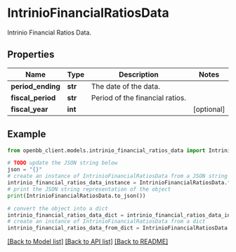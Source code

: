# IntrinioFinancialRatiosData

Intrinio Financial Ratios Data.

## Properties

Name | Type | Description | Notes
------------ | ------------- | ------------- | -------------
**period_ending** | **str** | The date of the data. | 
**fiscal_period** | **str** | Period of the financial ratios. | 
**fiscal_year** | **int** |  | [optional] 

## Example

```python
from openbb_client.models.intrinio_financial_ratios_data import IntrinioFinancialRatiosData

# TODO update the JSON string below
json = "{}"
# create an instance of IntrinioFinancialRatiosData from a JSON string
intrinio_financial_ratios_data_instance = IntrinioFinancialRatiosData.from_json(json)
# print the JSON string representation of the object
print(IntrinioFinancialRatiosData.to_json())

# convert the object into a dict
intrinio_financial_ratios_data_dict = intrinio_financial_ratios_data_instance.to_dict()
# create an instance of IntrinioFinancialRatiosData from a dict
intrinio_financial_ratios_data_from_dict = IntrinioFinancialRatiosData.from_dict(intrinio_financial_ratios_data_dict)
```
[[Back to Model list]](../README.md#documentation-for-models) [[Back to API list]](../README.md#documentation-for-api-endpoints) [[Back to README]](../README.md)


